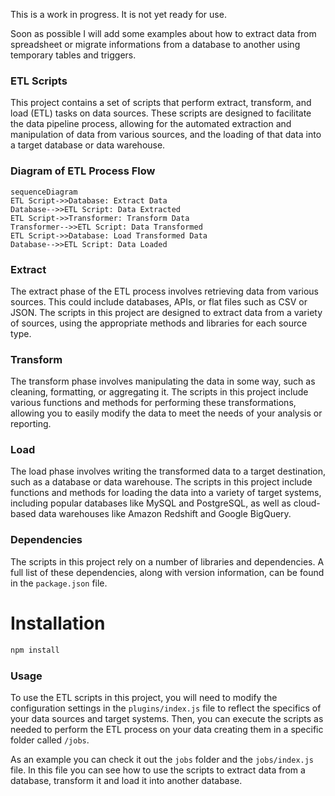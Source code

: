 This is a work in progress. It is not yet ready for use.

Soon as possible I will add some examples about how to extract data from spreadsheet or migrate informations from a database to another using temporary tables and triggers.

### ETL Scripts

This project contains a set of scripts that perform extract, transform, and load (ETL) tasks on data sources. These scripts are designed to facilitate the data pipeline process, allowing for the automated extraction and manipulation of data from various sources, and the loading of that data into a target database or data warehouse.

### Diagram of ETL Process Flow

```mermaid
sequenceDiagram
ETL Script->>Database: Extract Data
Database-->>ETL Script: Data Extracted
ETL Script->>Transformer: Transform Data
Transformer-->>ETL Script: Data Transformed
ETL Script->>Database: Load Transformed Data
Database-->>ETL Script: Data Loaded
```

### Extract

The extract phase of the ETL process involves retrieving data from various sources. This could include databases, APIs, or flat files such as CSV or JSON. The scripts in this project are designed to extract data from a variety of sources, using the appropriate methods and libraries for each source type.

### Transform

The transform phase involves manipulating the data in some way, such as cleaning, formatting, or aggregating it. The scripts in this project include various functions and methods for performing these transformations, allowing you to easily modify the data to meet the needs of your analysis or reporting.

### Load

The load phase involves writing the transformed data to a target destination, such as a database or data warehouse. The scripts in this project include functions and methods for loading the data into a variety of target systems, including popular databases like MySQL and PostgreSQL, as well as cloud-based data warehouses like Amazon Redshift and Google BigQuery.

### Dependencies

The scripts in this project rely on a number of libraries and dependencies. A full list of these dependencies, along with version information, can be found in the `package.json` file.

# Installation
```bash
npm install
```

### Usage

To use the ETL scripts in this project, you will need to modify the configuration settings in the `plugins/index.js` file to reflect the specifics of your data sources and target systems. Then, you can execute the scripts as needed to perform the ETL process on your data creating them in a specific folder called `/jobs`.

As an example you can check it out the `jobs` folder and the `jobs/index.js` file. In this file you can see how to use the scripts to extract data from a database, transform it and load it into another database.
